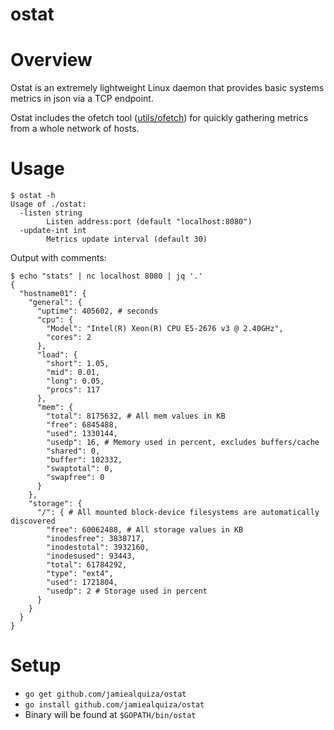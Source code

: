 # ostat

# Overview
Ostat is an extremely lightweight Linux daemon that provides basic systems metrics in json via a TCP endpoint.

Ostat includes the ofetch tool ([utils/ofetch](https://github.com/jamiealquiza/ostat/tree/master/utils/ofetch)) for quickly gathering metrics from a whole network of hosts.

# Usage

```shell
$ ostat -h
Usage of ./ostat:
  -listen string
        Listen address:port (default "localhost:8080")
  -update-int int
        Metrics update interval (default 30)
```

Output with comments:

```shell
$ echo "stats" | nc localhost 8080 | jq '.'                                                                           
{
  "hostname01": {
    "general": {
      "uptime": 405602, # seconds
      "cpu": {
        "Model": "Intel(R) Xeon(R) CPU E5-2676 v3 @ 2.40GHz",
        "cores": 2
      },
      "load": {
        "short": 1.05,
        "mid": 0.01,
        "long": 0.05,
        "procs": 117
      },
      "mem": {
        "total": 8175632, # All mem values in KB
        "free": 6845488,
        "used": 1330144,
        "usedp": 16, # Memory used in percent, excludes buffers/cache
        "shared": 0, 
        "buffer": 102332,
        "swaptotal": 0,
        "swapfree": 0
      }
    },
    "storage": {
      "/": { # All mounted block-device filesystems are automatically discovered
        "free": 60062488, # All storage values in KB
        "inodesfree": 3838717,
        "inodestotal": 3932160,
        "inodesused": 93443,
        "total": 61784292,
        "type": "ext4",
        "used": 1721804,
        "usedp": 2 # Storage used in percent
      }
    }
  }
}
```

# Setup

- `go get github.com/jamiealquiza/ostat`
- `go install github.com/jamiealquiza/ostat`
- Binary will be found at `$GOPATH/bin/ostat`
